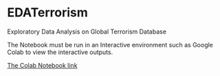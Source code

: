# EDATerrorism
Exploratory Data Analysis on Global Terrorism Database

The Notebook must be run in an Interactive environment such as Google Colab to view the interactive outputs.

[The Colab Notebook link](https://colab.research.google.com/drive/1ENH1ml08a08KtHGXzEQRla9BRtVyjfki?usp=sharing)
